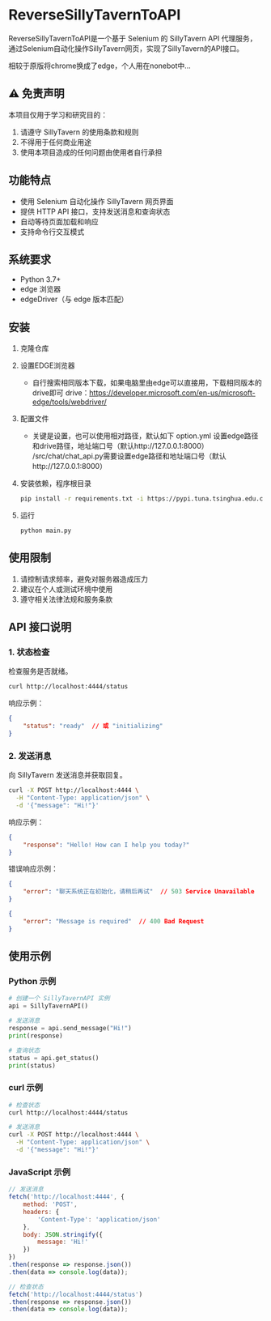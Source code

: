 # ReverseSillyTavernToAPI

ReverseSillyTavernToAPI是一个基于 Selenium 的 SillyTavern API 代理服务，通过Selenium自动化操作SillyTavern网页，实现了SillyTavern的API接口。

相较于原版将chrome换成了edge，个人用在nonebot中...

## ⚠️ 免责声明

本项目仅用于学习和研究目的：
1. 请遵守 SillyTavern 的使用条款和规则
2. 不得用于任何商业用途
3. 使用本项目造成的任何问题由使用者自行承担

## 功能特点

- 使用 Selenium 自动化操作 SillyTavern 网页界面
- 提供 HTTP API 接口，支持发送消息和查询状态
- 自动等待页面加载和响应
- 支持命令行交互模式

## 系统要求

- Python 3.7+
- edge 浏览器
- edgeDriver（与 edge 版本匹配）

## 安装

1. 克隆仓库

2. 设置EDGE浏览器
   - 自行搜索相同版本下载，如果电脑里由edge可以直接用，下载相同版本的drive即可
   drive：https://developer.microsoft.com/en-us/microsoft-edge/tools/webdriver/
3. 配置文件

   - 关键是设置，也可以使用相对路径，默认如下
   option.yml 设置edge路径和drive路径，地址端口号（默认http://127.0.0.1:8000）
   /src/chat/chat_api.py需要设置edge路径和地址端口号（默认http://127.0.0.1:8000）

   


4. 安装依赖，程序根目录

   ```bash
   pip install -r requirements.txt -i https://pypi.tuna.tsinghua.edu.cn/simple
   ```

5. 运行

   ```bash
   python main.py
   ```

## 使用限制

1. 请控制请求频率，避免对服务器造成压力
2. 建议在个人或测试环境中使用
3. 遵守相关法律法规和服务条款

## API 接口说明

### 1. 状态检查

检查服务是否就绪。

```bash
curl http://localhost:4444/status
```

响应示例：
```json
{
    "status": "ready"  // 或 "initializing"
}
```

### 2. 发送消息

向 SillyTavern 发送消息并获取回复。

```bash
curl -X POST http://localhost:4444 \
  -H "Content-Type: application/json" \
  -d '{"message": "Hi!"}'
```

响应示例：
```json
{
    "response": "Hello! How can I help you today?"
}
```

错误响应示例：
```json
{
    "error": "聊天系统正在初始化，请稍后再试"  // 503 Service Unavailable
}
```
```json
{
    "error": "Message is required"  // 400 Bad Request
}
```

## 使用示例

### Python 示例
```python
# 创建一个 SillyTavernAPI 实例
api = SillyTavernAPI()

# 发送消息
response = api.send_message("Hi!")
print(response)

# 查询状态
status = api.get_status()
print(status)
```

### curl 示例
```bash
# 检查状态
curl http://localhost:4444/status

# 发送消息
curl -X POST http://localhost:4444 \
  -H "Content-Type: application/json" \
  -d '{"message": "Hi!"}'
```

### JavaScript 示例
```javascript
// 发送消息
fetch('http://localhost:4444', {
    method: 'POST',
    headers: {
        'Content-Type': 'application/json'
    },
    body: JSON.stringify({
        message: 'Hi!'
    })
})
.then(response => response.json())
.then(data => console.log(data));

// 检查状态
fetch('http://localhost:4444/status')
.then(response => response.json())
.then(data => console.log(data));
```

